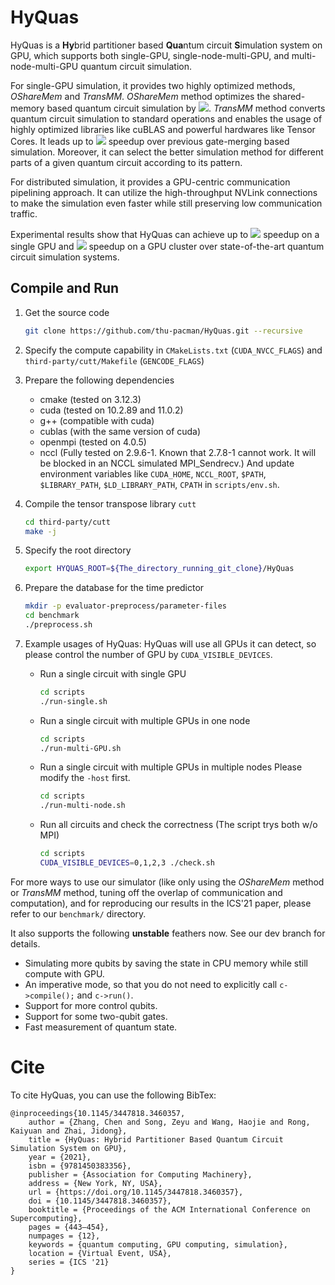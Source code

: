 # HyQuas

HyQuas is a **Hy**brid partitioner based **Qua**ntum circuit **S**imulation system on GPU, which supports both single-GPU, single-node-multi-GPU, and multi-node-multi-GPU quantum circuit simulation.

For single-GPU simulation, it provides two highly optimized methods, *OShareMem* and *TransMM*. *OShareMem* method optimizes the shared-memory based quantum circuit simulation by <img src="https://render.githubusercontent.com/render/math?math=2.67 \times">. *TransMM* method converts quantum circuit simulation to standard operations and enables the usage of highly optimized libraries like cuBLAS and powerful hardwares like Tensor Cores. It leads up to <img src="https://render.githubusercontent.com/render/math?math=8.43 \times"> speedup over previous gate-merging based simulation. Moreover, it can select the better simulation method for different parts of a given quantum circuit according to its pattern. 

For distributed simulation, it provides a GPU-centric communication pipelining approach. It can utilize the high-throughput NVLink connections to make the simulation even faster while still preserving low communication traffic.

Experimental results show that HyQuas can achieve up to <img src="https://render.githubusercontent.com/render/math?math=10.71 \times"> speedup on a single GPU and <img src="https://render.githubusercontent.com/render/math?math=227 \times"> speedup on a GPU cluster over state-of-the-art quantum circuit simulation systems.

## Compile and Run
1. Get the source code
    ```bash
    git clone https://github.com/thu-pacman/HyQuas.git --recursive
    ```

2. Specify the compute capability in `CMakeLists.txt` (`CUDA_NVCC_FLAGS`) and `third-party/cutt/Makefile` (`GENCODE_FLAGS`)

3. Prepare the following dependencies
    * cmake (tested on 3.12.3)
    * cuda (tested on 10.2.89 and 11.0.2)
    * g++ (compatible with cuda)
    * cublas (with the same version of cuda)
    * openmpi (tested on 4.0.5)
    * nccl (Fully tested on 2.9.6-1. Known that 2.7.8-1 cannot work. It will be blocked in an NCCL simulated MPI_Sendrecv.)
    And update environment variables like `CUDA_HOME`, `NCCL_ROOT`, `$PATH`, `$LIBRARY_PATH`, `$LD_LIBRARY_PATH`, `CPATH` in `scripts/env.sh`.

4. Compile the tensor transpose library `cutt`

    ```bash
    cd third-party/cutt
    make -j
    ```

5. Specify the root directory
    ```bash
    export HYQUAS_ROOT=${The_directory_running_git_clone}/HyQuas
    ```

5. Prepare the database for the time predictor
    ```bash
    mkdir -p evaluator-preprocess/parameter-files
    cd benchmark
    ./preprocess.sh
    ```

6. Example usages of HyQuas:
    HyQuas will use all GPUs it can detect, so please control the number of GPU by `CUDA_VISIBLE_DEVICES`.
    * Run a single circuit with single GPU
        ```bash
        cd scripts
        ./run-single.sh
        ```

    * Run a single circuit with multiple GPUs in one node
        ```bash
        cd scripts
        ./run-multi-GPU.sh
        ```

    * Run a single circuit with multiple GPUs in multiple nodes
        Please modify the `-host` first.
        ```bash
        cd scripts
        ./run-multi-node.sh
        ```

    * Run all circuits and check the correctness (The script trys both w/o MPI)
        ```bash
        cd scripts
        CUDA_VISIBLE_DEVICES=0,1,2,3 ./check.sh
        ```

For more ways to use our simulator (like only using the *OShareMem* method or *TransMM* method, tuning off the overlap of communication and computation), and for reproducing our results in the ICS'21 paper, please refer to our `benchmark/` directory.

It also supports the following **unstable** feathers now. See our dev branch for details.
* Simulating more qubits by saving the state in CPU memory while still compute with GPU.
* An imperative mode, so that you do not need to explicitly call `c->compile();` and `c->run()`.
* Support for more control qubits.
* Support for some two-qubit gates.
* Fast measurement of quantum state.

# Cite
To cite HyQuas, you can use the following BibTex:
```
@inproceedings{10.1145/3447818.3460357,
    author = {Zhang, Chen and Song, Zeyu and Wang, Haojie and Rong, Kaiyuan and Zhai, Jidong},
    title = {HyQuas: Hybrid Partitioner Based Quantum Circuit Simulation System on GPU},
    year = {2021},
    isbn = {9781450383356},
    publisher = {Association for Computing Machinery},
    address = {New York, NY, USA},
    url = {https://doi.org/10.1145/3447818.3460357},
    doi = {10.1145/3447818.3460357},
    booktitle = {Proceedings of the ACM International Conference on Supercomputing},
    pages = {443–454},
    numpages = {12},
    keywords = {quantum computing, GPU computing, simulation},
    location = {Virtual Event, USA},
    series = {ICS '21}
}

```
